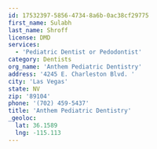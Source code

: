 ```yaml
---
id: 17532397-5856-4734-8a6b-0ac38cf29775
first_name: Sulabh
last_name: Shroff
license: DMD
services:
  - 'Pediatric Dentist or Pedodontist'
category: Dentists
org_name: 'Anthem Pediatric Dentistry'
address: '4245 E. Charleston Blvd. '
city: 'Las Vegas'
state: NV
zip: '89104'
phone: '(702) 459-5437'
title: 'Anthem Pediatric Dentistry'
_geoloc:
  lat: 36.1589
  lng: -115.113
---
```

